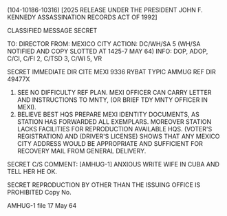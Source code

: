 (104-10186-10316) [2025 RELEASE UNDER THE PRESIDENT JOHN F. KENNEDY ASSASSINATION RECORDS ACT OF 1992]

CLASSIFIED MESSAGE
SECRET

TO: DIRECTOR
FROM: MEXICO CITY
ACTION: DC/WH/SA 5 (WH/SA NOTIFIED AND COPY SLOTTED AT 1425-7 MAY 64)
INFO: DOP, ADOP, C/CI, C/FI 2, C/TSD 3, C/WI 5, VR

SECRET
IMMEDIATE DIR CITE MEXI 9336
RYBAT TYPIC AMMUG
REF DIR 49477X

1. SEE NO DIFFICULTY REF PLAN. MEXI OFFICER CAN CARRY LETTER AND INSTRUCTIONS TO MNTY, (OR BRIEF TDY MNTY OFFICER IN MEXI).
2. BELIEVE BEST HQS PREPARE MEXI IDENTITY DOCUMENTS, AS STATION HAS FORWARDED ALL EXEMPLARS. MOREOVER STATION LACKS FACILITIES FOR REPRODUCTION AVAILABLE HQS. (VOTER'S REGISTRATION) AND (DRIVER'S LICENSE) SHOWS THAT ANY MEXICO CITY ADDRESS WOULD BE APPROPRIATE AND SUFFICIENT FOR RECOVERY MAIL FROM GENERAL DELIVERY.

SECRET
C/S COMMENT: [AMHUG-1] ANXIOUS WRITE WIFE IN CUBA AND TELL HER HE OK.

SECRET
REPRODUCTION BY OTHER THAN THE ISSUING OFFICE IS PROHIBITED Copy No.

AMHUG-1 file
17 May 64
